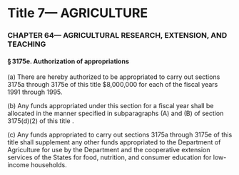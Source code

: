 
# Title 7— AGRICULTURE
### CHAPTER 64— AGRICULTURAL RESEARCH, EXTENSION, AND TEACHING
#### § 3175e. Authorization of appropriations

(a) There are hereby authorized to be appropriated to carry out sections 3175a through 3175e of this title $8,000,000 for each of the fiscal years 1991 through 1995.

(b) Any funds appropriated under this section for a fiscal year shall be allocated in the manner specified in subparagraphs (A) and (B) of section 3175(d)(2) of this title .

(c) Any funds appropriated to carry out sections 3175a through 3175e of this title shall supplement any other funds appropriated to the Department of Agriculture for use by the Department and the cooperative extension services of the States for food, nutrition, and consumer education for low-income households.
